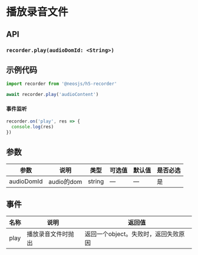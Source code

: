 # 播放录音文件 <BadgeTip text="异步" type="green"></BadgeTip>

## API
### `recorder.play(audioDomId: <String>)`
### 

## 示例代码
```js
import recorder from '@neosjs/h5-recorder'

await recorder.play('audioContent')
```

####  事件监听
```js
recorder.on('play', res => {
  console.log(res)
})
```

## 参数

| 参数                        | 说明                       | 类型   | 可选值          | 默认值       | 是否必选 |
| --------------------------- | -------------------------- | ------ | --------------- | ------------ | ------- |
| audioDomId                | audio的dom           | string | —               | —            | 是 |

## 事件
| 名称                        | 说明                       | 返回值   |
| --------------------------- | -------------------------- | ------ |
| play | 播放录音文件时抛出 | 返回一个object。失败时，返回失败原因 |
